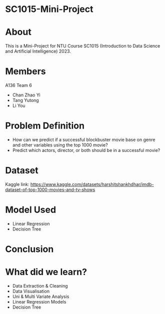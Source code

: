 # SC1015-Mini-Project
# About
This is a Mini-Project for NTU Course SC1015 (Introduction to Data Science and Artificial Intelligence) 2023.

# Members
A136 Team 6
* Chan Zhao Yi
* Tang Yutong
* Li You

# Problem Definition
* How can we predict if a successful blockbuster movie base on genre and other variables using the top 1000 movie?
* Predict which actors, director, or both should be in a successful movie?

# Dataset
Kaggle link: https://www.kaggle.com/datasets/harshitshankhdhar/imdb-dataset-of-top-1000-movies-and-tv-shows

# Model Used
* Linear Regression
* Decision Tree

# Conclusion

# What did we learn?
* Data Extraction & Cleaning
* Data Visualisation
* Uni & Multi Variate Analysis
* Linear Regression Models
* Decision Tree
